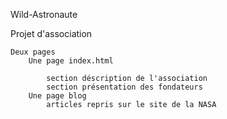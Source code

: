 Wild-Astronaute

Projet d'association

	Deux pages
		Une page index.html 
			
			section déscription de l'association
			section présentation des fondateurs
		Une page blog 
			articles repris sur le site de la NASA

